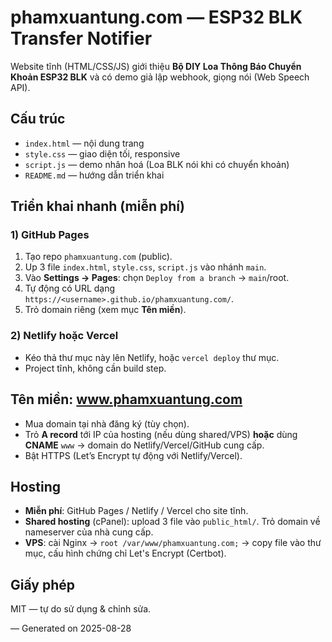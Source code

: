 # phamxuantung.com — ESP32 BLK Transfer Notifier

Website tĩnh (HTML/CSS/JS) giới thiệu **Bộ DIY Loa Thông Báo Chuyển Khoản ESP32 BLK** và có demo giả lập webhook, giọng nói (Web Speech API).

## Cấu trúc
- `index.html` — nội dung trang
- `style.css` — giao diện tối, responsive
- `script.js` — demo nhân hoá (Loa BLK nói khi có chuyển khoản)
- `README.md` — hướng dẫn triển khai

## Triển khai nhanh (miễn phí)
### 1) GitHub Pages
1. Tạo repo `phamxuantung.com` (public).
2. Up 3 file `index.html`, `style.css`, `script.js` vào nhánh `main`.
3. Vào **Settings → Pages**: chọn `Deploy from a branch` → `main`/root.
4. Tự động có URL dạng `https://<username>.github.io/phamxuantung.com/`.
5. Trỏ domain riêng (xem mục **Tên miền**).

### 2) Netlify hoặc Vercel
- Kéo thả thư mục này lên Netlify, hoặc `vercel deploy` thư mục.
- Project tĩnh, không cần build step.

## Tên miền: www.phamxuantung.com
- Mua domain tại nhà đăng ký (tùy chọn).
- Trỏ **A record** tới IP của hosting (nếu dùng shared/VPS) **hoặc** dùng **CNAME** `www` → domain do Netlify/Vercel/GitHub cung cấp.
- Bật HTTPS (Let’s Encrypt tự động với Netlify/Vercel).

## Hosting
- **Miễn phí**: GitHub Pages / Netlify / Vercel cho site tĩnh.
- **Shared hosting** (cPanel): upload 3 file vào `public_html/`. Trỏ domain về nameserver của nhà cung cấp.
- **VPS**: cài Nginx → `root /var/www/phamxuantung.com;` → copy file vào thư mục, cấu hình chứng chỉ Let's Encrypt (Certbot).

## Giấy phép
MIT — tự do sử dụng & chỉnh sửa.

— Generated on 2025-08-28
